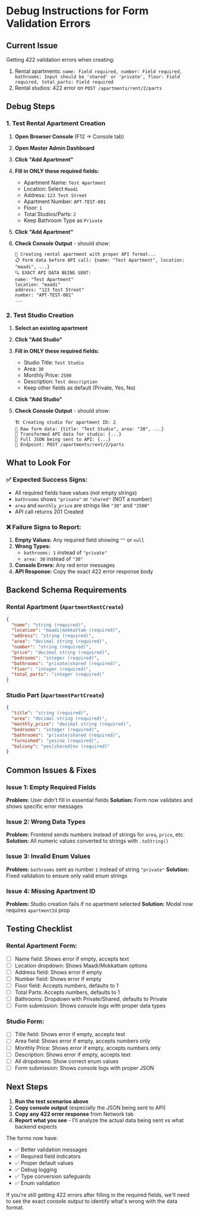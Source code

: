 # Debug Instructions for Form Validation Errors

## Current Issue
Getting 422 validation errors when creating:
1. Rental apartments: `name: Field required, number: Field required, bathrooms: Input should be 'shared' or 'private', floor: Field required, total_parts: Field required`
2. Rental studios: 422 error on `POST /apartments/rent/2/parts`

## Debug Steps

### 1. Test Rental Apartment Creation

1. **Open Browser Console** (F12 → Console tab)
2. **Open Master Admin Dashboard**
3. **Click "Add Apartment"** 
4. **Fill in ONLY these required fields:**
   - Apartment Name: `Test Apartment`
   - Location: Select `Maadi`
   - Address: `123 Test Street`
   - Apartment Number: `APT-TEST-001`
   - Floor: `1`
   - Total Studios/Parts: `2`
   - Keep Bathroom Type as `Private`

5. **Click "Add Apartment"**
6. **Check Console Output** - should show:
   ```
   🚀 Creating rental apartment with proper API format...
   📋 Form data before API call: {name: "Test Apartment", location: "maadi", ...}
   🔍 EXACT API DATA BEING SENT:
   name: "Test Apartment"
   location: "maadi" 
   address: "123 Test Street"
   number: "APT-TEST-001"
   ...
   ```

### 2. Test Studio Creation

1. **Select an existing apartment**
2. **Click "Add Studio"** 
3. **Fill in ONLY these required fields:**
   - Studio Title: `Test Studio`
   - Area: `30`
   - Monthly Price: `2500`
   - Description: `Test description`
   - Keep other fields as default (Private, Yes, No)

4. **Click "Add Studio"**
5. **Check Console Output** - should show:
   ```
   🏗️ Creating studio for apartment ID: 2
   📝 Raw form data: {title: "Test Studio", area: "30", ...}
   🔄 Transformed API data for studio: {...}
   📨 Full JSON being sent to API: {...}
   🎯 Endpoint: POST /apartments/rent/2/parts
   ```

## What to Look For

### ✅ **Expected Success Signs:**
- All required fields have values (not empty strings)
- `bathrooms` shows `"private"` or `"shared"` (NOT a number)
- `area` and `monthly_price` are strings like `"30"` and `"2500"`
- API call returns 201 Created

### ❌ **Failure Signs to Report:**
1. **Empty Values:** Any required field showing `""` or `null`
2. **Wrong Types:** 
   - `bathrooms: 1` instead of `"private"`
   - `area: 30` instead of `"30"`
3. **Console Errors:** Any red error messages
4. **API Response:** Copy the exact 422 error response body

## Backend Schema Requirements

### Rental Apartment (`ApartmentRentCreate`)
```json
{
  "name": "string (required)",
  "location": "maadi|mokkattam (required)",
  "address": "string (required)", 
  "area": "decimal string (required)",
  "number": "string (required)",
  "price": "decimal string (required)",
  "bedrooms": "integer (required)",
  "bathrooms": "private|shared (required)",
  "floor": "integer (required)",
  "total_parts": "integer (required)"
}
```

### Studio Part (`ApartmentPartCreate`)
```json
{
  "title": "string (required)",
  "area": "decimal string (required)",
  "monthly_price": "decimal string (required)", 
  "bedrooms": "integer (required)",
  "bathrooms": "private|shared (required)",
  "furnished": "yes|no (required)",
  "balcony": "yes|shared|no (required)"
}
```

## Common Issues & Fixes

### Issue 1: Empty Required Fields
**Problem:** User didn't fill in essential fields
**Solution:** Form now validates and shows specific error messages

### Issue 2: Wrong Data Types  
**Problem:** Frontend sends numbers instead of strings for `area`, `price`, etc.
**Solution:** All numeric values converted to strings with `.toString()`

### Issue 3: Invalid Enum Values
**Problem:** `bathrooms` sent as number `1` instead of string `"private"`
**Solution:** Fixed validation to ensure only valid enum strings

### Issue 4: Missing Apartment ID
**Problem:** Studio creation fails if no apartment selected
**Solution:** Modal now requires `apartmentId` prop

## Testing Checklist

### Rental Apartment Form:
- [ ] Name field: Shows error if empty, accepts text
- [ ] Location dropdown: Shows Maadi/Mokkattam options
- [ ] Address field: Shows error if empty
- [ ] Number field: Shows error if empty  
- [ ] Floor field: Accepts numbers, defaults to 1
- [ ] Total Parts: Accepts numbers, defaults to 1
- [ ] Bathrooms: Dropdown with Private/Shared, defaults to Private
- [ ] Form submission: Shows console logs with proper data types

### Studio Form:
- [ ] Title field: Shows error if empty, accepts text
- [ ] Area field: Shows error if empty, accepts numbers only
- [ ] Monthly Price: Shows error if empty, accepts numbers only
- [ ] Description: Shows error if empty, accepts text
- [ ] All dropdowns: Show correct enum values
- [ ] Form submission: Shows console logs with proper JSON

## Next Steps

1. **Run the test scenarios above**
2. **Copy console output** (especially the JSON being sent to API)
3. **Copy any 422 error response** from Network tab
4. **Report what you see** - I'll analyze the actual data being sent vs what backend expects

The forms now have:
- ✅ Better validation messages
- ✅ Required field indicators 
- ✅ Proper default values
- ✅ Debug logging
- ✅ Type conversion safeguards
- ✅ Enum validation

If you're still getting 422 errors after filling in the required fields, we'll need to see the exact console output to identify what's wrong with the data format.